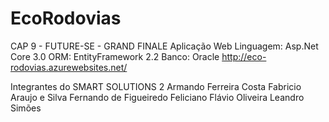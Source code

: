 # EcoRodovias
CAP 9 - FUTURE-SE - GRAND FINALE
Aplicação Web
Linguagem: Asp.Net Core 3.0
ORM: EntityFramework 2.2
Banco: Oracle
http://eco-rodovias.azurewebsites.net/

Integrantes do SMART SOLUTIONS 2
Armando Ferreira Costa
Fabricio Araujo e Silva
Fernando de Figueiredo Feliciano
Flávio Oliveira
Leandro Simões
